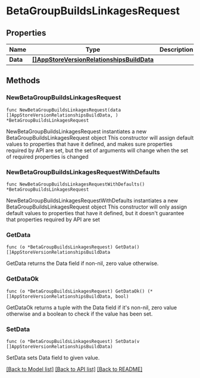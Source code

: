 # BetaGroupBuildsLinkagesRequest

## Properties

Name | Type | Description | Notes
------------ | ------------- | ------------- | -------------
**Data** | [**[]AppStoreVersionRelationshipsBuildData**](AppStoreVersionRelationshipsBuildData.md) |  | 

## Methods

### NewBetaGroupBuildsLinkagesRequest

`func NewBetaGroupBuildsLinkagesRequest(data []AppStoreVersionRelationshipsBuildData, ) *BetaGroupBuildsLinkagesRequest`

NewBetaGroupBuildsLinkagesRequest instantiates a new BetaGroupBuildsLinkagesRequest object
This constructor will assign default values to properties that have it defined,
and makes sure properties required by API are set, but the set of arguments
will change when the set of required properties is changed

### NewBetaGroupBuildsLinkagesRequestWithDefaults

`func NewBetaGroupBuildsLinkagesRequestWithDefaults() *BetaGroupBuildsLinkagesRequest`

NewBetaGroupBuildsLinkagesRequestWithDefaults instantiates a new BetaGroupBuildsLinkagesRequest object
This constructor will only assign default values to properties that have it defined,
but it doesn't guarantee that properties required by API are set

### GetData

`func (o *BetaGroupBuildsLinkagesRequest) GetData() []AppStoreVersionRelationshipsBuildData`

GetData returns the Data field if non-nil, zero value otherwise.

### GetDataOk

`func (o *BetaGroupBuildsLinkagesRequest) GetDataOk() (*[]AppStoreVersionRelationshipsBuildData, bool)`

GetDataOk returns a tuple with the Data field if it's non-nil, zero value otherwise
and a boolean to check if the value has been set.

### SetData

`func (o *BetaGroupBuildsLinkagesRequest) SetData(v []AppStoreVersionRelationshipsBuildData)`

SetData sets Data field to given value.



[[Back to Model list]](../README.md#documentation-for-models) [[Back to API list]](../README.md#documentation-for-api-endpoints) [[Back to README]](../README.md)


